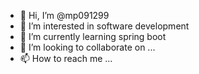 - 👋 Hi, I’m @mp091299
- 👀 I’m interested in software development
- 🌱 I’m currently learning spring boot
- 💞️ I’m looking to collaborate on ...
- 📫 How to reach me ...

<!---
mp091299/mp091299 is a ✨ special ✨ repository because its `README.md` (this file) appears on your GitHub profile.
You can click the Preview link to take a look at your changes.
--->
